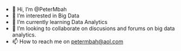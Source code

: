 - 👋 Hi, I’m @PeterMbah
- 👀 I’m interested in Big Data
- 🌱 I’m currently learning Data Analytics
- 💞️ I’m looking to collaborate on discusions and forums on big data analytics.
- 📫 How to reach me on petermbah@aol.com
<!---
PeterMbah/PeterMbah is a ✨ special ✨ repository because its `README.md` (this file) appears on your GitHub profile.
You can click the Preview link to take a look at your changes.
--->
